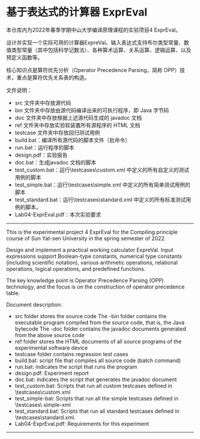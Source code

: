 # 基于表达式的计算器   ExprEval

本仓库内为2022年春季学期中山大学编译原理课程的实验项目4 ExprEval。

设计并实现一个实际可用的计算器ExpreVal。输入表达式支持布尔类型常量、数值类型常量（其中包括科学记数法）、各种算术运算、关系运算、逻辑运算、以及预定义函数等。

核心知识点是算符优先分析（Operator Precedence Parsing，简称 OPP）技术，重点是算符优先关系表的构造。  

文件说明：

- src 文件夹中存放源代码
- bin 文件夹中存放由源代码编译出来的可执行程序，即 Java 字节码
- doc 文件夹中存放根据上述源代码生成的 javadoc 文档
- ref 文件夹中存放实验软装置所有源程序的 HTML 文档
- testcase 文件夹中存放回归测试用例
- build.bat：编译所有源代码的脚本文件（批命令） 
- run.bat：运行程序的脚本
- design.pdf：实验报告
- doc.bat：生成javadoc 文档的脚本
- test_custom.bat：运行\testcases\custom.xml 中定义的所有自定义的测试用例的脚本
- test_simple.bat：运行\testcases\simple.xml 中定义的所有简单测试用例的脚本
- test_standard.bat：运行\testcases\standard.xml 中定义的所有标准测试用例的脚本。
-   Lab04-ExprEval.pdf：本次实验要求

---

This is the experimental project 4 ExprEval for the Compiling principle course of Sun Yat-sen University in the spring semester of 2022.

Design and implement a practical working calculator ExpreVal. Input expressions support Boolean-type constants, numerical type constants (including scientific notation), various arithmetic operations, relational operations, logical operations, and predefined functions.

The key knowledge point is Operator Precedence Parsing (OPP) technology, and the focus is on the construction of operator precedence table.

Document description:

- src folder stores the source code
The -bin folder contains the executable program compiled from the source code, that is, the Java bytecode
The -doc folder contains the javadoc documents generated from the above source code
- ref folder stores the HTML documents of all source programs of the experimental software device
- testcase folder contains regression test cases
- build.bat: script file that compiles all source code (batch command)
- run.bat: indicates the script that runs the program
- design.pdf: Experiment report
- doc.bat: indicates the script that generates the javadoc document
- test_custom.bat: Scripts that run all custom testcases defined in \testcases\custom.xml
- test_simple-bat: Scripts that run all the simple testcases defined in \testcases\ simple-xml
- test_standard.bat: Scripts that run all standard testcases defined in \testcases\standard.xml.
- Lab04-ExprEval.pdf: Requirements for this experiment

---
